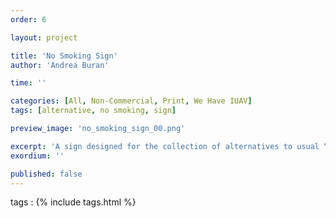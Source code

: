 ```yaml
---
order: 6

layout: project

title: 'No Smoking Sign'
author: 'Andrea Buran'

time: ''

categories: [All, Non-Commercial, Print, We Have IUAV]
tags: [alternative, no smoking, sign]

preview_image: 'no_smoking_sign_00.png'

excerpt: 'A sign designed for the collection of alternatives to usual “No Smoking” signs promoted by Daniel Eatock.'
exordium: ''

published: false
---
```


tags
: {% include tags.html %}